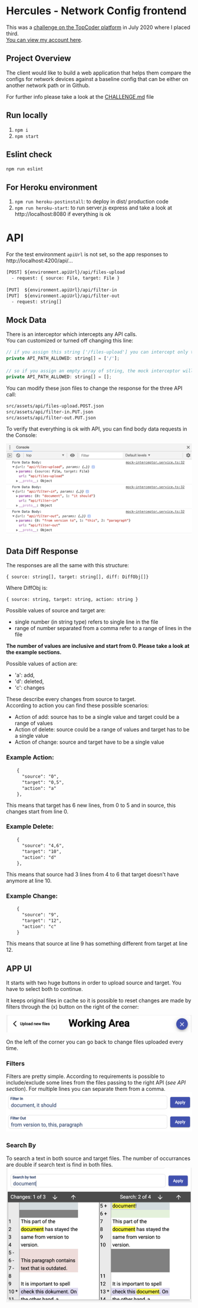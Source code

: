 # Hercules - Network Config frontend

This was a [challenge on the TopCoder platform](https://www.topcoder.com/challenges/cb796805-44e8-4a8e-81d8-a52bd832d776) in July 2020 where I placed third. \
[You can view my account here](https://profiles.topcoder.com/70X).

## Project Overview
The client would like to build a web application that helps them compare the configs for network devices against a baseline config that can be either on another network path or in Github. 

For further info please take a look at the [CHALLENGE.md](./CHALLENGE.md) file

## Run locally

1. `npm i`
2. `npm start`

## Eslint check

`npm run eslint`

## For Heroku environment

1. `npm run heroku-postinstall`: to deploy in dist/ production code
2. `npm run heroku-start`: to run server.js express and take a look at http://localhost:8080 if everything is ok

# API

For the test environment `apiUrl` is not set, so the app responses to http://localhost:4200/api/...

```
[POST] ${environment.apiUrl}/api/files-upload
  - request: { source: File, target: File }

[PUT]  ${environment.apiUrl}/api/filter-in
[PUT]  ${environment.apiUrl}/api/filter-out
  - request: string[]
```


## Mock Data
There is an interceptor which intercepts any API calls. \
You can customized or turned off changing this line:
```js
// if you assign this string ['/files-upload'] you can intercept only the '.../api/files-upload' calls because it matches with the API
private API_PATH_ALLOWED: string[] = ['/'];

// so if you assign an empty array of string, the mock interceptor will turn off
private API_PATH_ALLOWED: string[] = [];
```
You can modify these json files to change the response for the three API call:
```
src/assets/api/files-upload.POST.json
src/assets/api/filter-in.PUT.json
src/assets/api/filter-out.PUT.json
```
To verify that everything is ok with API, you can find body data requests in the Console:

![Console](/docs/Console.png)

## Data Diff Response 
The responses are all the same with this structure:
```
{ source: string[], target: string[], diff: DiffObj[]}
```
Where DiffObj is:
```
{ source: string, target: string, action: string }
```
Possible values of source and target are:
- single number (in string type) refers to single line in the file
- range of number separated from a comma refer to a range of lines in the file

**The number of values are inclusive and start from 0. Please take a look at the example sections.** 

Possible values of action are:
- 'a': add,
- 'd': deleted,
- 'c': changes

These describe every changes from source to target.\
According to action you can find these possible scenarios:
- Action of add: source has to be a single value and target could be a range of values
- Action of delete: source could be a range of values and target has to be a single value
- Action of change: source and target have to be a single value

### Example Action:
```
    {
      "source": "0",
      "target": "0,5",
      "action": "a"
    },
```
This means that target has 6 new lines, from 0 to 5 and in source, this changes start from line 0.

### Example Delete:
```
    {
      "source": "4,6",
      "target": "10",
      "action": "d"
    },
```
This means that source had 3 lines from 4 to 6 that target doesn't have anymore at line 10.

### Example Change:
```
    {
      "source": "9",
      "target": "12",
      "action": "c"
    }
```
This means that source at line 9 has something different from target at line 12.

## APP UI

It starts with two huge buttons in order to upload source and target. You have to select both to continue.

It keeps original files in cache so it is possible to reset changes are made by filters through the (x) button on the right of the corner:

![Console](/docs/Header.png)

On the left of the corner you can go back to change files uploaded every time.

### Filters

Filters are pretty simple. According to requirements is possible to include/exclude some lines from the files passing to the right API (*see API section*). For multiple lines you can separate them from a comma. 
![Console](/docs/Filters.png)

### Search By
To search a text in both source and target files. The number of occurrances are double if search text is find in both files.
![Search](/docs/SearchBy.png)

